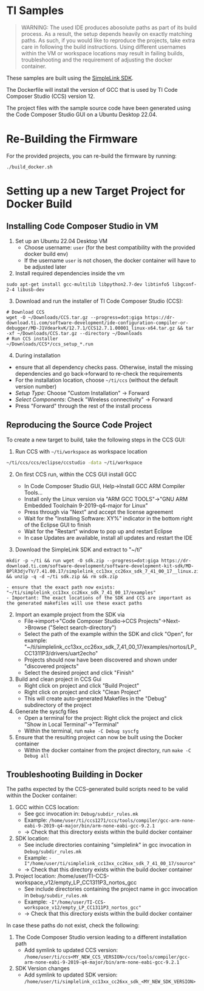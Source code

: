 # TI Samples

> WARNING: The used IDE produces abosolute paths as part of its build process. As a result, the setup depends heavily on exactly matching paths. As such, if you would like to reproduce the projects, take extra care in following the build instructions. Using different usernames within the VM or workspace locations may result in failing builds, troubleshooting and the requirement of adjusting the docker container.

These samples are built using the [SimpleLink SDK](https://www.ti.com/tool/download/SIMPLELINK-LOWPOWER-F2-SDK/7.41.00.17).

The Dockerfile will install the version of GCC that is used by TI Code Composer Studio (CCS) version 12.

The project files with the sample source code have been generated using the Code Composer Studio GUI on a Ubuntu Desktop 22.04.

# Re-Building the Firmware

For the provided projects, you can re-build the firmware by running:

```shell
./build_docker.sh
```


# Setting up a new Target Project for Docker Build

## Installing Code Composer Studio in VM
1. Set up an Ubuntu 22.04 Desktop VM
    - Choose username: `user` (for the best compatibility with the provided docker build env)
    - If the username `user` is not chosen, the docker container will have to be adjusted later
2. Install required dependencies inside the vm
```
sudo apt-get install gcc-multilib libpython2.7-dev libtinfo5 libgconf-2-4 libusb-dev
```
3. Download and run the installer of TI Code Composer Studio (CCS):
```
# Download CCS
wget -O ~/Downloads/CCS.tar.gz --progress=dot:giga https://dr-download.ti.com/software-development/ide-configuration-compiler-or-debugger/MD-J1VdearkvK/12.7.1/CCS12.7.1.00001_linux-x64.tar.gz && tar -xf ~/Downloads/CCS.tar.gz --directory ~/Downloads
# Run CCS installer
~/Downloads/CCS*/ccs_setup_*.run
```
4. During installation
- ensure that all dependency checks pass. Otherwise, install the missing dependencies and go back->forward to re-check the requirements
- For the installation location, choose `~/ti/ccs` (without the default version number)
- *Setup Type*: Choose "Custom Installation" -> Forward
- *Select Components*: Check "Wireless connectivity" -> Forward
- Press "Forward" through the rest of the install process

## Reproducing the Source Code Project

To create a new target to build, take the following steps in the CCS GUI:

1. Run CCS with `~/ti/workspace` as workspace location
```sh
~/ti/ccs/ccs/eclipse/ccstudio -data ~/ti/workspace
```
2. On first CCS run, within the CCS GUI install GCC
    - In Code Composer Studio GUI, Help->Install GCC ARM Compiler Tools...
    - Install only the Linux version via "ARM GCC TOOLS"->"GNU ARM Embedded Toolchain 9-2019-q4-major for Linux"
    - Press through via "Next" and accept the license agreement
    - Wait for the "Installing Software: XY%" indicator in the bottom right of the Eclipse GUI to finish
    - Wait for the "Restart" window to pop up and restart Eclipse
    - In case Updates are available, install all updates and restart the IDE

1. Download the SimpleLink SDK and extract to "~/ti"
```shell
mkdir -p ~/ti && run wget -O sdk.zip --progress=dot:giga https://dr-download.ti.com/software-development/software-development-kit-sdk/MD-BPlR3djvTV/7.41.00.17/simplelink_cc13xx_cc26xx_sdk_7_41_00_17__linux.zip && unzip -q -d ~/ti sdk.zip && rm sdk.zip
```
    - ensure that the exact path now exists: "~/ti/simplelink_cc13xx_cc26xx_sdk_7_41_00_17/examples"
    - Important: The exact locations of the SDK and CCS are important as the generated makefiles will use these exact paths
2. Import an example project from the SDK via
    - File->import->"Code Composer Studio->CCS Projects"->Next->Browse ("Select search-directory")
    - Select the path of the example within the SDK and click "Open", for example: "~/ti/simplelink_cc13xx_cc26xx_sdk_7_41_00_17/examples/nortos/LP_CC1311P3/drivers/uart2echo"
    - Projects should now have been discovered and shown under "discovered projects"
    - Select the desired project and click "Finish"
3. Build and clean project in CCS Gui
    - Right click on project and click "Build Project"
    - Right click on project and click "Clean Project"
    - This will create auto-generated Makefiles in the "Debug" subdirectory of the project
4. Generate the syscfg files
    - Open a terminal for the project: Right click the project and click "Show in Local Terminal"->"Terminal"
    - Within the terminal, run `make -C Debug syscfg`
5. Ensure that the resulting project can now be built using the Docker container
    - Within the docker container from the project directory, run `make -C Debug all`

## Troubleshooting Building in Docker

The paths expected by the CCS-generated build scripts need to be valid within the Docker container:
1. GCC within CCS location:
    - See gcc invocation in: `Debug/subdir_rules.mk`
    - Example: `/home/user/ti/ccs1271/ccs/tools/compiler/gcc-arm-none-eabi-9-2019-q4-major/bin/arm-none-eabi-gcc-9.2.1`
    - -> Check that this directory exists within the build docker container
2. SDK location:
    - See include directories containing "simplelink" in gcc invocation in `Debug/subdir_rules.mk`
    - Example: `-I"/home/user/ti/simplelink_cc13xx_cc26xx_sdk_7_41_00_17/source"`
    - -> Check that this directory exists within the build docker container
3. Project location: /home/user/TI-CCS-workspace_v12/empty_LP_CC1311P3_nortos_gcc
    - See include directories containing the project name in gcc invocation in `Debug/subdir_rules.mk`
    - Example: `-I"/home/user/TI-CCS-workspace_v12/empty_LP_CC1311P3_nortos_gcc"`
    - -> Check that this directory exists within the build docker container

In case these paths do not exist, check the following:
1. The Code Composer Studio version leading to a different installation path
    - Add symlink to updated CCS version: `/home/user/ti/ccs<MY_NEW_CCS_VERSION>/ccs/tools/compiler/gcc-arm-none-eabi-9-2019-q4-major/bin/arm-none-eabi-gcc-9.2.1`
2. SDK Version changes
    - Add symlink to updated SDK version: `/home/user/ti/simplelink_cc13xx_cc26xx_sdk_<MY_NEW_SDK_VERSION>`
